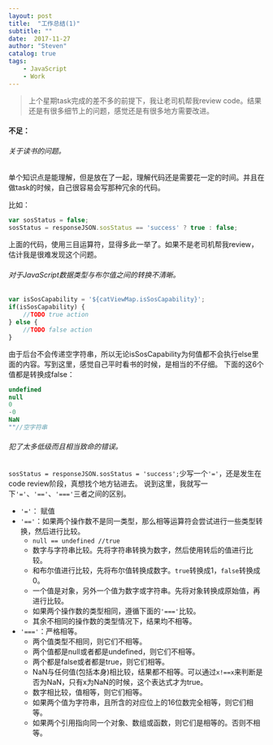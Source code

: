 ```yaml
---
layout: post
title:  "工作总结(1)"
subtitle: ""
date:  2017-11-27
author: "Steven"
catalog: true
tags: 
    - JavaScript
    - Work
---
```


> 上个星期task完成的差不多的前提下，我让老司机帮我review code。结果还是有很多细节上的问题，感觉还是有很多地方需要改进。

#### 不足：

###### 关于读书的问题。

单个知识点是能理解，但是放在了一起，理解代码还是需要花一定的时间。并且在做task的时候，自己很容易会写那种冗余的代码。

比如：

```javascript
var sosStatus = false;
sosStatus = responseJSON.sosStatus == 'success' ? true : false;
```

上面的代码，使用三目运算符，显得多此一举了。如果不是老司机帮我review，估计我是很难发现这个问题。

###### 对于JavaScript数据类型与布尔值之间的转换不清晰。

```javascript
var isSosCapability = '${catViewMap.isSosCapability}';
if(isSosCapability) {
    //TODO true action 
} else {
    //TODO false action
}
```

由于后台不会传递空字符串，所以无论isSosCapability为何值都不会执行else里面的内容。写到这里，感觉自己平时看书的时候，是相当的不仔细。
下面的这6个值都是转换成false：

```javascript
undefined
null
0
-0
NaN
""//空字符串
```

###### 犯了太多低级而且相当致命的错误。

`sosStatus = responseJSON.sosStatus = 'success';`少写一个`'='`，还是发生在code review阶段，真想找个地方钻进去。
说到这里，我就写一下`'='`、`'=='`、`'==='`三者之间的区别。
- `'='`： 赋值
- `'=='`：如果两个操作数不是同一类型，那么相等运算符会尝试进行一些类型转换，然后进行比较。
    - `null == undefined //true`
    - 数字与字符串比较。先将字符串转换为数字，然后使用转后的值进行比较。
    - 和布尔值进行比较，先将布尔值转换成数字。`true`转换成1，`false`转换成0。
    - 一个值是对象，另外一个值为数字或字符串。先将对象转换成原始值，再进行比较。
    - 如果两个操作数的类型相同，遵循下面的`'==='`比较。
    - 其余不相同的操作数的类型情况下，结果均不相等。
- `'==='`：严格相等。
    - 两个值类型不相同，则它们不相等。
    - 两个值都是null或者都是undefined，则它们不相等。
    - 两个都是false或者都是true，则它们相等。
    - NaN与任何值(包括本身)相比较，结果都不相等。可以通过`x!==x`来判断是否为NaN，只有x为NaN的时候，这个表达式才为true。
    - 数字相比较，值相等，则它们相等。
    - 如果两个值为字符串，且所含的对应位上的16位数完全相等，则它们相等。
    - 如果两个引用指向同一个对象、数组或函数，则它们是相等的。否则不相等。